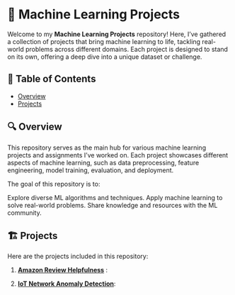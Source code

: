 # 🌟 Machine Learning Projects

Welcome to my **Machine Learning Projects** repository! Here, I’ve gathered a collection of projects that bring machine learning to life, tackling real-world problems across different domains. Each project is designed to stand on its own, offering a deep dive into a unique dataset or challenge.

## 📑 Table of Contents  
- [Overview](#overview)  
- [Projects](#projects)  

## 🔍 Overview

This repository serves as the main hub for various machine learning projects and assignments I’ve worked on. Each project showcases different aspects of machine learning, such as data preprocessing, feature engineering, model training, evaluation, and deployment.

The goal of this repository is to:

Explore diverse ML algorithms and techniques.
Apply machine learning to solve real-world problems.
Share knowledge and resources with the ML community.

## 🏗️ Projects
Here are the projects included in this repository:

1. [**Amazon Review Helpfulness**](https://github.com/eshita1991/Machine-Learning-Projects/tree/main/Amazon-Review-Helpfulness-using-TFIDF) : 

2.  [**IoT Network Anomaly Detection**](https://github.com/eshita1991/Machine-Learning-Projects/tree/main/IoT-Devices-Network-Anomaly-Detection): 


